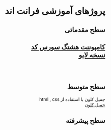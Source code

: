 <div dir="auto">
<h1>پروژهای آموزشی فرانت اند </h1>
<h2>سطح مقدماتی<h2>

<p>
<a href="https://github.com/mehdigudy/hashtagComponent"> کامپوننت هشتگ  سورس کد </a>
<br>
<a href="https://mehdigudy.github.io/hashtagComponent"/>نسخه لایو </a>
</p>

<br>
<h2>سطح متوسط</h2>

<p>
جمیل کلون با استفاده از html , css 
<br>
<a href="https://github.com/mehdigudy/gmailClone"> جمیل کلون</a>
<br>
</p>
<h2>سطح پیشرفته</h2>
<br>

</div>
